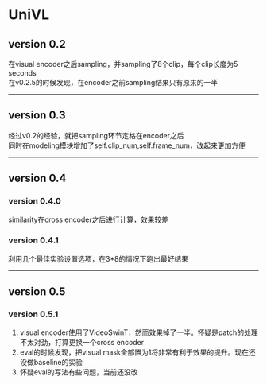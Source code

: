 # UniVL

## version 0.2
在visual encoder之后sampling，并sampling了8个clip，每个clip长度为5 seconds \
在v0.2.5的时候发现，在encoder之前sampling结果只有原来的一半

---
## version 0.3
经过v0.2的经验，就把sampling环节定格在encoder之后 \
同时在modeling模块增加了self.clip_num,self.frame_num，改起来更加方便

---
## version 0.4
### version 0.4.0
similarity在cross encoder之后进行计算，效果较差
### version 0.4.1
利用几个最佳实验设置选项，在3*8的情况下跑出最好结果

---
## version 0.5
### version 0.5.1
1. visual encoder使用了VideoSwinT，然而效果掉了一半。怀疑是patch的处理不太对劲，打算更换一个cross encoder
2. eval的时候发现，把visual mask全部置为1将非常有利于效果的提升。现在还没做baseline的实验
3. 怀疑eval的写法有些问题，当前还没改
